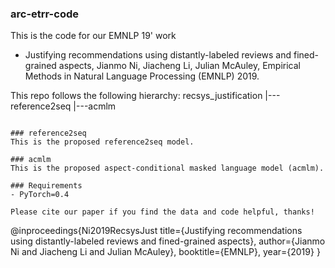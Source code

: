 ### arc-etrr-code
This is the code for our EMNLP 19' work
- Justifying recommendations using distantly-labeled reviews and fined-grained aspects, Jianmo Ni, Jiacheng Li, Julian McAuley, Empirical Methods in Natural Language Processing (EMNLP) 2019.

This repo follows the following hierarchy:
recsys_justification
|---reference2seq
|---acmlm

```

### reference2seq
This is the proposed reference2seq model.

### acmlm
This is the proposed aspect-conditional masked language model (acmlm).

### Requirements
- PyTorch=0.4

Please cite our paper if you find the data and code helpful, thanks!
```
@inproceedings{Ni2019RecsysJust
  title={Justifying recommendations using distantly-labeled reviews and fined-grained aspects},
  author={Jianmo Ni and Jiacheng Li and Julian McAuley},
  booktitle={EMNLP},
  year={2019}
}
```

